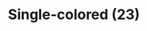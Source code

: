 ---
label: 
title: "Single-colored (23)" 
order: 300
layout: table-of-contents
presentation: grid
---